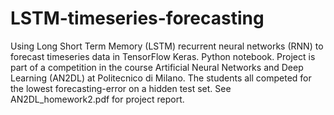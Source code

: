 # LSTM-timeseries-forecasting
Using Long Short Term Memory (LSTM) recurrent neural networks (RNN) to forecast timeseries data in TensorFlow Keras. Python notebook.
Project is part of a competition in the course Artificial Neural Networks and Deep Learning (AN2DL) at Politecnico di Milano. The students all competed for the lowest forecasting-error on a hidden test set. See AN2DL_homework2.pdf for project report.
